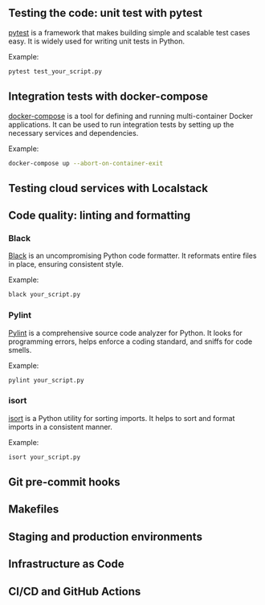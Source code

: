 ## Testing the code: unit test with pytest
[pytest](https://docs.pytest.org/en/stable/) is a framework that makes building simple and scalable test cases easy. It is widely used for writing unit tests in Python.

Example:
```bash
pytest test_your_script.py
```

## Integration tests with docker-compose
[docker-compose](https://docs.docker.com/compose/) is a tool for defining and running multi-container Docker applications. It can be used to run integration tests by setting up the necessary services and dependencies.

Example:
```bash
docker-compose up --abort-on-container-exit
```

## Testing cloud services with Localstack

## Code quality: linting and formatting

### Black
[Black](https://black.readthedocs.io/en/stable/) is an uncompromising Python code formatter. It reformats entire files in place, ensuring consistent style.

Example:
```bash
black your_script.py
```

### Pylint
[Pylint](https://pylint.readthedocs.io/en/stable/) is a comprehensive source code analyzer for Python. It looks for programming errors, helps enforce a coding standard, and sniffs for code smells.

Example:
```bash
pylint your_script.py
```

### isort
[isort](https://pycqa.github.io/isort/) is a Python utility for sorting imports. It helps to sort and format imports in a consistent manner.

Example:
```bash
isort your_script.py
```

## Git pre-commit hooks

## Makefiles

## Staging and production environments

## Infrastructure as Code

## CI/CD and GitHub Actions
